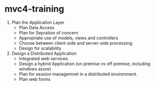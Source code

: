 # mvc4-training
1. Plan the Application Layer
    - Plan Data Access
    - Plan for Sepration of concern
    - Appropriate use of models, views and controllers
    - Choose between client-side and server-side processing.
    - Design for scalability
2. Design a Distributed Application
    - Integrated web services.
    - Design a hybrid Application (on premise vs off premise, including windows azure)
    - Plan for session managemnet in a distributed environment.
    - Plan web forms  
